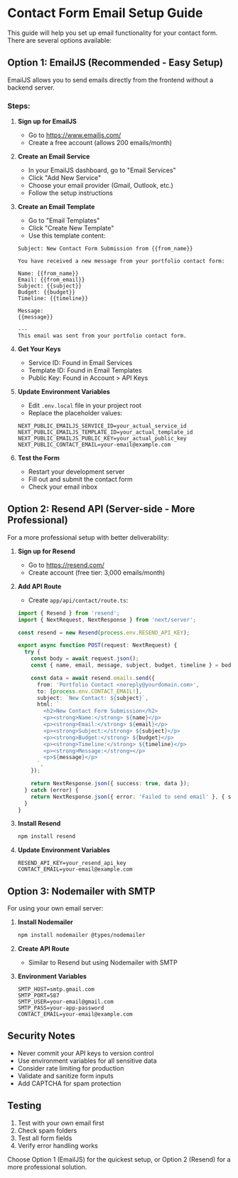 # Contact Form Email Setup Guide

This guide will help you set up email functionality for your contact form. There are several options available:

## Option 1: EmailJS (Recommended - Easy Setup)

EmailJS allows you to send emails directly from the frontend without a backend server.

### Steps:

1. **Sign up for EmailJS**
   - Go to https://www.emailjs.com/
   - Create a free account (allows 200 emails/month)

2. **Create an Email Service**
   - In your EmailJS dashboard, go to "Email Services"
   - Click "Add New Service"
   - Choose your email provider (Gmail, Outlook, etc.)
   - Follow the setup instructions

3. **Create an Email Template**
   - Go to "Email Templates"
   - Click "Create New Template"
   - Use this template content:

   ```
   Subject: New Contact Form Submission from {{from_name}}

   You have received a new message from your portfolio contact form:

   Name: {{from_name}}
   Email: {{from_email}}
   Subject: {{subject}}
   Budget: {{budget}}
   Timeline: {{timeline}}

   Message:
   {{message}}

   ---
   This email was sent from your portfolio contact form.
   ```

4. **Get Your Keys**
   - Service ID: Found in Email Services
   - Template ID: Found in Email Templates
   - Public Key: Found in Account > API Keys

5. **Update Environment Variables**
   - Edit `.env.local` file in your project root
   - Replace the placeholder values:

   ```env
   NEXT_PUBLIC_EMAILJS_SERVICE_ID=your_actual_service_id
   NEXT_PUBLIC_EMAILJS_TEMPLATE_ID=your_actual_template_id
   NEXT_PUBLIC_EMAILJS_PUBLIC_KEY=your_actual_public_key
   NEXT_PUBLIC_CONTACT_EMAIL=your-email@example.com
   ```

6. **Test the Form**
   - Restart your development server
   - Fill out and submit the contact form
   - Check your email inbox

## Option 2: Resend API (Server-side - More Professional)

For a more professional setup with better deliverability:

1. **Sign up for Resend**
   - Go to https://resend.com/
   - Create account (free tier: 3,000 emails/month)

2. **Add API Route**
   - Create `app/api/contact/route.ts`:

   ```typescript
   import { Resend } from 'resend';
   import { NextRequest, NextResponse } from 'next/server';

   const resend = new Resend(process.env.RESEND_API_KEY);

   export async function POST(request: NextRequest) {
     try {
       const body = await request.json();
       const { name, email, message, subject, budget, timeline } = body;

       const data = await resend.emails.send({
         from: 'Portfolio Contact <noreply@yourdomain.com>',
         to: [process.env.CONTACT_EMAIL!],
         subject: `New Contact: ${subject}`,
         html: `
           <h2>New Contact Form Submission</h2>
           <p><strong>Name:</strong> ${name}</p>
           <p><strong>Email:</strong> ${email}</p>
           <p><strong>Subject:</strong> ${subject}</p>
           <p><strong>Budget:</strong> ${budget}</p>
           <p><strong>Timeline:</strong> ${timeline}</p>
           <p><strong>Message:</strong></p>
           <p>${message}</p>
         `,
       });

       return NextResponse.json({ success: true, data });
     } catch (error) {
       return NextResponse.json({ error: 'Failed to send email' }, { status: 500 });
     }
   }
   ```

3. **Install Resend**
   ```bash
   npm install resend
   ```

4. **Update Environment Variables**
   ```env
   RESEND_API_KEY=your_resend_api_key
   CONTACT_EMAIL=your-email@example.com
   ```

## Option 3: Nodemailer with SMTP

For using your own email server:

1. **Install Nodemailer**
   ```bash
   npm install nodemailer @types/nodemailer
   ```

2. **Create API Route**
   - Similar to Resend but using Nodemailer with SMTP

3. **Environment Variables**
   ```env
   SMTP_HOST=smtp.gmail.com
   SMTP_PORT=587
   SMTP_USER=your-email@gmail.com
   SMTP_PASS=your-app-password
   CONTACT_EMAIL=your-email@example.com
   ```

## Security Notes

- Never commit your API keys to version control
- Use environment variables for all sensitive data
- Consider rate limiting for production
- Validate and sanitize form inputs
- Add CAPTCHA for spam protection

## Testing

1. Test with your own email first
2. Check spam folders
3. Test all form fields
4. Verify error handling works

Choose Option 1 (EmailJS) for the quickest setup, or Option 2 (Resend) for a more professional solution.
